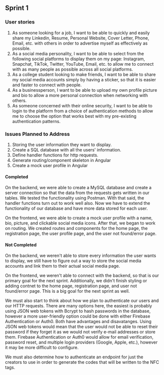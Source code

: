 ## Sprint 1

### User stories

1.  As someone looking for a job, I want to be able to quickly and easily share my Linkedin, Resume, Personal Website, Cover Letter, Phone, Email, etc. with others in order to advertise myself as effectively as possible.
2.  As a social media personality, I want to be able to select from the following social platforms to display them on my page: Instagram, Snapchat, TikTok, Twitter, YouTube, Email, etc. to allow me to connect with as many people as possible across all social platforms.
3.  As a college student looking to make friends, I want to be able to share my social media accounts simply by having a sticker, so that it is easier and faster to connect with people.
4. As a businessperson, I want to be able to upload my own profile picture and bio to allow a more personal connection when networking with others.
5. As someone concerned with their online security, I want to be able to login to the platform from a choice of authentication methods to allow me to choose the option that works best with my pre-existing authentication patterns.

### Issues Planned to Address

1. Storing the user information they want to display.
2. Create a SQL database with all the users' information.
3. Define handler functions for http requests.
4. Generate routing/component skeleton in Angular
5. Create a mock user profile in Angular

#### Completed
On the backend, we were able to create a MySQL database and create a server connection so that the data from the requests gets written in our tables. We tested the functionality using Postman. With that said, the handler functions turn out to work well also. Now we have to extend the functionality of our database and have more data stored for each user.

On the frontend, we were able to create a mock user profile with a name, bio, picture, and clickable social media icons. After that, we began to work on routing. We created routes and components for the home page, the registration page, the user profile page, and the user not found/error page.

#### Not Completed
On the backend, we weren't able to store every information the user wants to display, we still have to figure out a way to store the social media accounts and link them to their actual social media page.

On the frontend, we weren't able to connect with the backend, so that is our primary goal for the next sprint. Additionally, we didn't finish styling or adding contnet to the home page, registration page, and user not found/error page. This is a big goal for the next sprint as well.

We must also start to think about how we plan to authenticate our users and our HTTP requests. There are many options here, the easiest is probably using JSON web tokens with Bcrypt to hash passwords in the database, however a more user-friendly option could be done with either Firebase Authentication or Auth0. Both have advantages and disavatanges. Using JSON web tokens would mean that the user would not be able to reset their password if they forget it as we would not verify e-mail addresses or store them. Firebase Authentication or Auth0 would allow for email verification, password reset, and multiple login providers (Google, Apple, etc.), however it may be more difficult to configure.

We must also determine how to authenticate an endpoint for just the creators to use in order to generate the codes that will be written to the NFC tags. 
